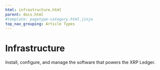 ```yaml
---
html: infrastructure.html
parent: docs.html
#template: pagetype-category.html.jinja
top_nav_grouping: Article Types
---
```

# Infrastructure

Install, configure, and manage the software that powers the XRP Ledger.
